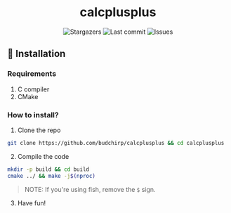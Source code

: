 <div align="center">
  <h1>calcplusplus</h1>
</div>

<p align="center">
  <img alt="Stargazers" src="https://img.shields.io/github/stars/budchirp/calcplusplus?style=for-the-badge&colorA=0b1221&colorB=ff8e8e" />
  <img alt="Last commit" src="https://img.shields.io/github/last-commit/budchirp/calcplusplus?style=for-the-badge&colorA=0b1221&colorB=BDB0E4" />
  <img alt="Issues" src="https://img.shields.io/github/issues/budchirp/calcplusplus?style=for-the-badge&colorA=0b1221&colorB=FBC19D" />
</p>


## 💾 Installation

### Requirements

1. C compiler
2. CMake

### How to install?

1. Clone the repo

```sh
git clone https://github.com/budchirp/calcplusplus && cd calcplusplus
```

2. Compile the code

```sh
mkdir -p build && cd build
cmake ../ && make -j$(nproc)
```

> NOTE: If you're using fish, remove the `$` sign.

3. Have fun!
